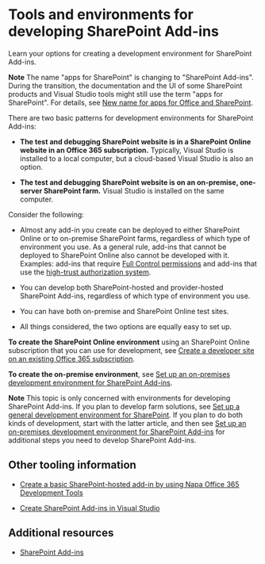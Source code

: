 
# Tools and environments for developing SharePoint Add-ins
Learn your options for creating a development environment for SharePoint Add-ins.
 

 **Note**  The name "apps for SharePoint" is changing to "SharePoint Add-ins". During the transition, the documentation and the UI of some SharePoint products and Visual Studio tools might still use the term "apps for SharePoint". For details, see  [New name for apps for Office and SharePoint](new-name-for-apps-for-sharepoint.md#bk_newname).
 

There are two basic patterns for development environments for SharePoint Add-ins:
 

-  **The test and debugging SharePoint website is in a SharePoint Online website in an Office 365 subscription.** Typically, Visual Studio is installed to a local computer, but a cloud-based Visual Studio is also an option.
    
 
-  **The test and debugging SharePoint website is on an on-premise, one-server SharePoint farm.** Visual Studio is installed on the same computer.
    
 
Consider the following:
 

- Almost any add-in you create can be deployed to either SharePoint Online or to on-premise SharePoint farms, regardless of which type of environment you use. As a general rule, add-ins that cannot be deployed to SharePoint Online also cannot be developed with it. Examples: add-ins that require  [Full Control permissions](add-in-permissions-in-sharepoint-2013.md) and add-ins that use the [high-trust authorization system](creating-sharepoint-add-ins-that-use-high-trust-authorization.md).
    
 
- You can develop both SharePoint-hosted and provider-hosted SharePoint Add-ins, regardless of which type of environment you use.
    
 
- You can have both on-premise and SharePoint Online test sites.
    
 
- All things considered, the two options are equally easy to set up.
    
 
 **To create the SharePoint Online environment** using an SharePoint Online subscription that you can use for development, see [Create a developer site on an existing Office 365 subscription](create-a-developer-site-on-an-existing-office-365-subscription.md).
 
 **To create the on-premise environment**, see [Set up an on-premises development environment for SharePoint Add-ins](set-up-an-on-premises-development-environment-for-sharepoint-add-ins.md).
 

 **Note**  This topic is only concerned with environments for developing SharePoint Add-ins. If you plan to develop farm solutions, see  [Set up a general development environment for SharePoint](http://msdn.microsoft.com/library/08e4e4e1-d960-43fa-85df-f3c279ed6927%28Office.15%29.aspx). If you plan to do both kinds of development, start with the latter article, and then see  [Set up an on-premises development environment for SharePoint Add-ins](set-up-an-on-premises-development-environment-for-sharepoint-add-ins.md) for additional steps you need to develop SharePoint Add-ins.
 


## Other tooling information


-  [Create a basic SharePoint-hosted add-in by using Napa Office 365 Development Tools](create-a-basic-sharepoint-hosted-add-in-by-using-napa-office-365-development-tools.md)
    
 
-  [Create SharePoint Add-ins in Visual Studio](create-sharepoint-add-ins-in-visual-studio.md)
    
 

## Additional resources
<a name="bk_addresources"> </a>


-  [SharePoint Add-ins](sharepoint-add-ins.md)
    
 


